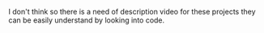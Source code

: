 I don't think so there is a need of description video for these projects they can be easily understand by looking into code.
